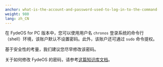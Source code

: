 ```yaml
---
anchor: what-is-the-account-and-password-used-to-log-in-to-the-command-line
weight: 980
lang: zh_CN
---
```

在 FydeOS for PC 版本中，您可以使用用户名 `chronos` 登录系统的命令行（shell）环境，该账户默认不设置密码。此外，该账户还可通过 `sudo` 命令提权。

基于安全性的考量，我们建议您尽早修改该密码。

关于如何修改 FydeOS 的密码，请参考[这篇知识库文档](/recipes/chronos-password/)。
